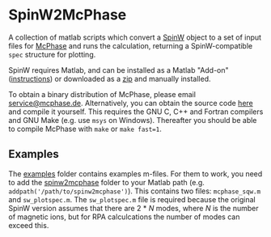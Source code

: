 # SpinW2McPhase

A collection of matlab scripts which convert a [SpinW](https://spinw.org) object
to a set of input files for [McPhase](http://mcphase.de) and runs the calculation,
returning a SpinW-compatible `spec` structure for plotting.

SpinW requires Matlab, and can be installed as a Matlab "Add-on" 
([instructions](https://spinw.org/Ispra2019/#/install2)) or downloaded as a 
[zip](https://github.com/SpinW/spinw/releases/tag/v3.1) and manually installed.

To obtain a binary distribution of McPhase, please email <service@mcphase.de>.
Alternatively, you can obtain the source code
[here](https://github.com/mducle/mcphase) and compile it yourself. 
This requires the GNU C, C++ and Fortran compilers and GNU Make 
(e.g. use `msys` on Windows).
Thereafter you should be able to compile McPhase with `make` or `make fast=1`.

## Examples

The [examples](examples) folder contains examples m-files.
For them to work, you need to add the [spinw2mcphase](spinw2mcphase) folder
to your Matlab path (e.g. `addpath('/path/to/spinw2mcphase')`).
This contains two files: `mcphase_sqw.m` and `sw_plotspec.m`.
The `sw_plotspec.m` file is required because the original SpinW version
assumes that there are 2 * _N_ modes, where _N_ is the number of magnetic ions,
but for RPA calculcations the number of modes can exceed this.
